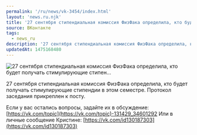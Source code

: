 ```yaml
---
permalink: '/ru/news/vk-3454/index.html'
layout: 'news.ru.njk'
title: '27 сентября стипендиальная комиссия ФизФака определила, кто будет получать стимулирующие стипен'
source: ВКонтакте
tags:
  - news_ru
description: '27 сентября стипендиальная комиссия ФизФака определила, кто будет получать стимулирующие стипен…'
updatedAt: 1475168480
---
```

![27 сентября стипендиальная комиссия ФизФака определила, кто будет получать стимулирующие стипен…](https://sun9-50.userapi.com/impf/c636716/v636716484/3438f/MnDa9EPUEaM.jpg?size=1280x720&quality=96&proxy=1&sign=6e9194a79cf9b676e6b82701c9b7fbc1&c_uniq_tag=Yz-jl4UCGt22vhQ1W8jq6fYlRbtIEojn2kjm7vxyKHA&type=album)

27 сентября стипендиальная комиссия ФизФака определила, кто будет получать стимулирующие стипендии в этом семестре. Протокол заседания прикреплен к посту.

Если у вас остались вопросы, задайте их в обсуждение: [https://vk.com/topic](https://vk.com/topic)-131429_34601292
Или в личные сообщение Кристине: [https://vk.com/id130187303](https://vk.com/id130187303)
